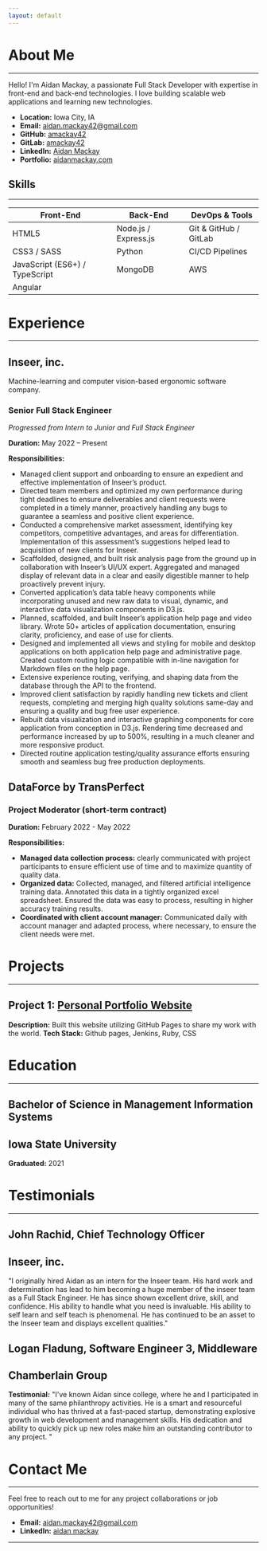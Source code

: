 ```yaml
---
layout: default
---
```


# About Me

---

Hello! I'm Aidan Mackay, a passionate Full Stack Developer with expertise in front-end and back-end technologies. I love building scalable web applications and learning new technologies.

<!--
Full Stack Software Engineer specializing in Angular, MongoDB, Node.js, Express.js, AWS, and D3.js. Proficient in JavaScript, TypeScript, and CSS/SCSS. Skillset emphasizes interactive data visualization, quality assurance, and managing data input/output via machine learning algorithms. Experienced in client relationship management, project prioritization, and team leadership. Thriving in a highly independent, results-driven small team environment. US and Canadian citizen. -->

- **Location:** Iowa City, IA
- **Email:** aidan.mackay42@gmail.com
- **GitHub:** [amackay42](https://github.com/amackay42)
- **GitLab:** [amackay42](https://gitlab.com/amackay42)
- **LinkedIn:** [Aidan Mackay](https://linkedin.com/in/aidan-mackay)
- **Portfolio:** [aidanmackay.com](aidanmackay.com)

## Skills

---

| **Front-End**                  | **Back-End**         | **DevOps & Tools**    |
| ------------------------------ | -------------------- | --------------------- |
| HTML5                          | Node.js / Express.js | Git & GitHub / GitLab |
| CSS3 / SASS                    | Python               | CI/CD Pipelines       |
| JavaScript (ES6+) / TypeScript | MongoDB              | AWS                   |
| Angular                        |                      |                       |

<!-- Java / Spring Boot Ruby on Rails SQLite Jenkins  / Azure / Google Cloud Docker Bootstrap / Tailwind CSS   / Vue.js   React.js / / Django / Flask MySQL / PostgreSQL-->

# Experience

---

## Inseer, inc.

Machine-learning and computer vision-based ergonomic software company.

### Senior Full Stack Engineer

_Progressed from Intern to Junior and Full Stack Engineer_

**Duration:** May 2022 – Present

**Responsibilities:**

- Managed client support and onboarding to ensure an expedient and effective implementation of Inseer’s product.
- Directed team members and optimized my own performance during tight deadlines to ensure deliverables and client requests were completed in a timely manner, proactively handling any bugs to guarantee a seamless and positive client experience.
- Conducted a comprehensive market assessment, identifying key competitors, competitive advantages, and areas for differentiation. Implementation of this assessment’s suggestions helped lead to acquisition of new clients for Inseer.
- Scaffolded, designed, and built risk analysis page from the ground up in collaboration with Inseer’s UI/UX expert. Aggregated and managed display of relevant data in a clear and easily digestible manner to help proactively prevent injury.
- Converted application’s data table heavy components while incorporating unused and new raw data to visual, dynamic, and interactive data visualization components in D3.js.
- Planned, scaffolded, and built Inseer’s application help page and video library. Wrote 50+ articles of application documentation, ensuring clarity, proficiency, and ease of use for clients.
- Designed and implemented all views and styling for mobile and desktop applications on both application help page and administrative page. Created custom routing logic compatible with in-line navigation for Markdown files on the help page.
- Extensive experience routing, verifying, and shaping data from the database through the API to the frontend.
- Improved client satisfaction by rapidly handling new tickets and client requests, completing and merging high quality solutions same-day and ensuring a quality and bug free user experience.
- Rebuilt data visualization and interactive graphing components for core application from conception in D3.js. Rendering time decreased and performance increased by up to 500%, resulting in a much cleaner and more responsive product.
- Directed routine application testing/quality assurance efforts ensuring smooth and seamless bug free production deployments.

<!-- **Achievements:** -->

<!-- - [Achievement 1 related to your time as Junior Full Stack Engineer] -->
<!-- - [Achievement 2 related to your time as Full Stack Engineer] -->

## DataForce by TransPerfect

### Project Moderator (short-term contract)

**Duration:** February 2022 - May 2022

**Responsibilities:**

- **Managed data collection process:** clearly communicated with project participants to ensure efficient use of time and to maximize quantity of quality data.
- **Organized data:** Collected, managed, and filtered artificial intelligence training data. Annotated this data in a tightly organized excel spreadsheet. Ensured the data was easy to process, resulting in higher accuracy training results.
- **Coordinated with client account manager:** Communicated daily with account manager and adapted process, where necessary, to ensure the client needs were met.

# Projects

---

## Project 1: [Personal Portfolio Website](https://github.com/amackay42/amackay42.github.io)

**Description:** Built this website utilizing GitHub Pages to share my work with the world.
**Tech Stack:** Github pages, Jenkins, Ruby, CSS

<!--
### Project 2: [Project Title](https://github.com/your-github-repo)

**Description:** Brief description of the project, its features, and technologies used.
**Tech Stack:** [Technologies Used]

### Project 3: [Project Title](https://github.com/your-github-repo)

**Description:** Brief description of the project, its features, and technologies used.
**Tech Stack:** [Technologies Used] -->

# Education

---

## Bachelor of Science in Management Information Systems

## Iowa State University

**Graduated:** 2021

<!-- **Relevant Coursework:** -->

<!-- - Course 1 -->
<!-- - Course 2 -->
<!-- - Course 3 -->

<!-- # Certifications -->

<!-- --- -->

<!-- - [Certification Name](https://certificate-link.com) - Issuing Organization, Year -->
<!-- - [Certification Name](https://certificate-link.com) - Issuing Organization, Year -->

# Testimonials

---

## John Rachid, Chief Technology Officer

## Inseer, inc.

"I originally hired Aidan as an intern for the Inseer team. His hard work and determination has lead to him becoming a huge member of the inseer team as a Full Stack Engineer. He has since shown excellent drive, skill, and confidence. His ability to handle what you need is invaluable. His ability to self learn and self teach is phenomenal. He has continued to be an asset to the Inseer team and displays excellent qualities."

## Logan Fladung, Software Engineer 3, Middleware

## Chamberlain Group

**Testimonial:** "I've known Aidan since college, where he and I participated in many of the same philanthropy activities. He is a smart and resourceful individual who has thrived at a fast-paced startup, demonstrating explosive growth in web development and management skills. His dedication and ability to quickly pick up new roles make him an outstanding contributor to any project. "

# Contact Me

---

Feel free to reach out to me for any project collaborations or job opportunities!

- **Email:** aidan.mackay42@gmail.com
- **LinkedIn:** [aidan mackay](https://linkedin.com/in/aidan-mackay)

---
